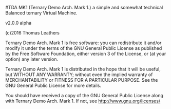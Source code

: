 #TDA MK1
(Ternary Demo Arch. Mark 1.)
a simple and somewhat technical Balanced ternary Virtual Machine.

v2.0.0 alpha

(c)2016 Thomas Leathers

  Ternary Demo Arch. Mark 1 is free software: you can redistribute it and/or modify
  it under the terms of the GNU General Public License as published by
  the Free Software Foundation, either version 3 of the License, or
  (at your option) any later version.
  
  Ternary Demo Arch. Mark 1 is distributed in the hope that it will be useful,
  but WITHOUT ANY WARRANTY; without even the implied warranty of
  MERCHANTABILITY or FITNESS FOR A PARTICULAR PURPOSE. See the
  GNU General Public License for more details.
 
  You should have received a copy of the GNU General Public License
  along with Ternary Demo Arch. Mark 1. If not, see <http://www.gnu.org/licenses/>
